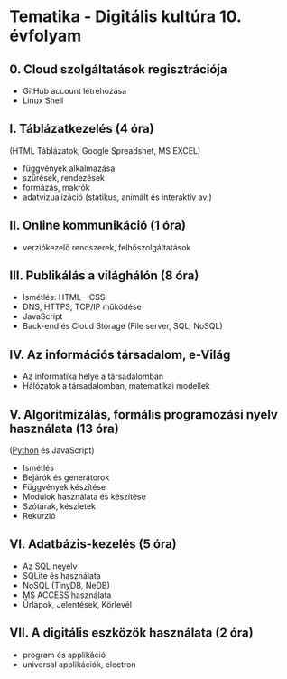 # Tematika - Digitális kultúra 10. évfolyam

## 0. Cloud szolgáltatások regisztrációja

- GitHub account létrehozása
- Linux Shell
  
## I. Táblázatkezelés (4 óra)

(HTML Táblázatok, Google Spreadshet, MS EXCEL)

- függvények alkalmazása
- szűrések, rendezések
- formázás, makrók
- adatvizualizáció (statikus, animált és interaktív av.)

## II. Online kommunikáció (1 óra)

- verziókezelő rendszerek, felhőszolgáltatások

## III. Publikálás a világhálón (8 óra)

- Ismétlés: HTML - CSS
- DNS, HTTPS, TCP/IP működése
- JavaScript
- Back-end és Cloud Storage (File server, SQL, NoSQL)

## IV. Az információs társadalom, e-Világ

- Az informatika helye a társadalomban
- Hálózatok a társadalomban, matematikai modellek

## V. Algoritmizálás, formális programozási nyelv használata (13 óra)

([Python](pyexamples.html) és JavaScript)

- Ismétlés
- Bejárók és generátorok
- Függvények készítése
- Modulok használata és készítése
- Szótárak, készletek
- Rekurzió

## VI. Adatbázis-kezelés (5 óra)

- Az SQL neyelv
- SQLite és használata
- NoSQL (TinyDB, NeDB)
- MS ACCESS használata
- Űrlapok, Jelentések, Körlevél

## VII. A digitális eszközök használata (2 óra)

- program és applikáció
- universal applikációk, electron
